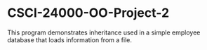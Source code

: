 # CSCI-24000-OO-Project-2

This program demonstrates inheritance used in a simple employee database that loads information from a file.
